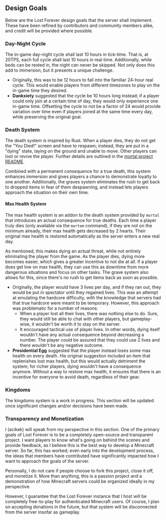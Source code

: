 ## Design Goals

Below are the Lost Forever design goals that the server shall implement. These have been refined by contributors and community members alike, and credit will be provided where possible.

### Day-Night Cycle

The in-game day-night cycle shall last 10 hours in tick-time. That is, at 20TPS, each full cycle shall last 10 hours in real time. Additionally, while beds can be rested in, the night can never be skipped. Not only does this add to immersion, but it presents a unique challenge.

* Originally, this was to be 12 hours to fall into the familiar 24-hour real cycle. This would enable players from different timezones to play on the in-game time they desired.
* **Dankxiety** suggested that the cycle be 10 hours long instead; if a player could only join at a certain time of day, they would only experience one in-game time. Offsetting the cycle to not be a factor of 24 would provide variation over time even if players joined at the same time every day, while preserving the original goal.

### Death System

The death system is inspired by Rust. When a player dies, they do not get the "You Died!" screen and have to respawn; instead, they are put in a "dying" state, laying on the ground and unable to move. Other players can loot or revive the player. Further details are outlined in the [mortal project README](https://github.com/acikek/mortal).

Combined with a permanent consequence for a true death, this system enhances immersion and gives players a chance to demonstrate loyalty to one another. Additionally, the graves system eliminates the rush to get back to dropped items in fear of them despawning, and instead lets players approach the situation on their own time.

#### Max Health System

The max health system is an addon to the death system provided by `mortal` that introduces an actual consequence for true deaths. Each time a player truly dies (only available via the `mortem` command), if they are not on the minimum already, their max health gets decreased by 2 hearts. Their original max health is restored automatically as the server enters a new real day.

As mentioned, this makes dying an actual threat, while not entirely eliminating the player from the game. As the player dies, dying more becomes easier, which gives a greater incentive to not die at all. If a player does get low on max health, they can use this as downtime from more dangerous situations and focus on other tasks. The grave system also allows for this, since there's no rush to get items back as soon as possible.

* Originally, the player would have 3 lives per day, and if they ran out, they would be put in spectator until they regained lives. This was an attempt at emulating the hardcore difficulty, with the knowledge that servers had that true hardcore were meant to be temporary. However, this approach was problematic for a number of reasons:
  * When a player lost all their lives, there was nothing else to do. Sure, they would still be able to chat with other players, but gameplay-wise, it wouldn't be worth it to stay on the server.
  * It encouraged tactical use of player lives. In other words, dying itself wouldn't have any actual consequence beyond decreasing a number. The player could be assured that they could use 2 lives and there wouldn't be any negative outcome.
* **Presidential Egg** suggested that the player instead loses some max health on every death. His original suggestion included an item that replenishes lost max health, but this would actually detriment the system; for richer players, dying wouldn't have a consequence anymore. Without a way to restore max health, it ensures that there is an incentive for everyone to avoid death, regardless of their gear.

### Kingdoms

The kingdoms system is a work in progress. This section will be updated once significant changes and/or decisions have been made.

### Transparency and Monetization

I (acikek) will speak from my perspective in this section. One of the primary goals of Lost Forever is to be a completely open-source and transparent project. I want players to know what's going on behind the scenes and provide feedback, as I believe this is the best way to develop a Minecraft server. So far, this has worked; even early into the development process, the ideas that members have contributed have significantly impacted how I want to approach the goals of the server.

Personally, I do not care if people choose to fork this project, close it off, and monetize it. More than anything, this is a passion project and a demonstration of how Minecraft servers could be organized ideally in my perspective.

However, I guarantee that the Lost Forever instance that I host will be completely free-to-play for authenticated Minecraft users. Of course, I plan on accepting donations in the future, but that system will be disconnected from the server insofar as gameplay.